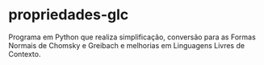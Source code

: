 # propriedades-glc
Programa em Python que realiza simplificação, conversão para as Formas Normais de Chomsky e Greibach e melhorias em Linguagens Livres de Contexto.
